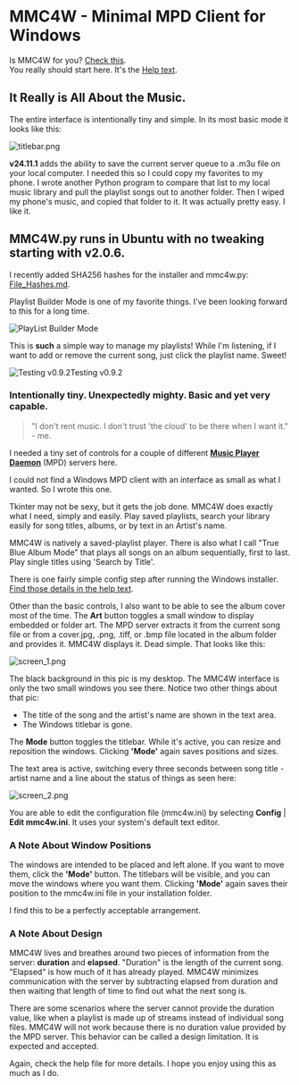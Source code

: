 # MMC4W - Minimal MPD Client for Windows 

Is MMC4W for you? [Check this](https://github.com/drgerg/mmc4w/blob/main/is_mmc4w_for_you.md).  
You really should start here.  It's the [Help text](https://github.com/drgerg/mmc4w/blob/main/code/_internal/mmc4w_help.md).

## It Really is All About the Music.

The entire interface is intentionally tiny and simple. In its most basic mode it looks like this:

![titlebar.png](https://github.com/drgerg/mmc4w/blob/main/code/_internal/most_basic.png)

**v24.11.1** adds the ability to save the current server queue to a .m3u file on your local computer. I needed this so I could copy my favorites to my phone. I wrote another Python program to compare that list to my local music library and pull the playlist songs out to another folder. Then I wiped my phone's music, and copied that folder to it. It was actually pretty easy. I like it.

## MMC4W.py runs in Ubuntu with no tweaking starting with v2.0.6.  

I recently added SHA256 hashes for the installer and mmc4w.py:  [File_Hashes.md](https://github.com/drgerg/mmc4w/blob/main/File_Hashes.md).

Playlist Builder Mode is one of my favorite things.  I've been looking forward to this for a long time.

![PlayList Builder Mode](https://github.com/drgerg/mmc4w/blob/main/pics/mmc4w_plb.png)

This is **such** a simple way to manage my playlists! While I'm listening, if I want to add or remove the current song, just click the playlist name.  Sweet!

![Testing v0.9.2](https://github.com/drgerg/mmc4w/blob/main/pics/testing_v0.9.2.jpg)Testing v0.9.2

### Intentionally tiny. Unexpectedly mighty. Basic and yet very capable.
> "I don't rent music. I don't trust 'the cloud' to be there when I want it." - me.

I needed a tiny set of controls for a couple of different **[Music Player Daemon](https://www.musicpd.org/)** (MPD) servers here.  

I could not find a Windows MPD client with an interface as small as what I wanted.  So I wrote this one.

Tkinter may not be sexy, but it gets the job done.  MMC4W does exactly what I need, simply and easily.  Play saved playlists, search your library easily for song titles, albums, or by text in an Artist's name.

MMC4W is natively a saved-playlist player.  There is also what I call "True Blue Album Mode" that plays all songs on an album sequentially, first to last.  Play single titles using 'Search by Title'.

There is one fairly simple config step after running the Windows installer.  [Find those details in the help text](https://github.com/drgerg/mmc4w/blob/main/code/_internal/mmc4w_help.md).  

Other than the basic controls, I also want to be able to see the album cover most of the time.  The **Art** button toggles a small window to display embedded or folder art.  The MPD server extracts it from the current song file or from a cover.jpg, .png, .tiff, or .bmp file located in the album folder and provides it.  MMC4W displays it. Dead simple.  That looks like this:

![screen_1.png](https://github.com/drgerg/mmc4w/blob/main/code/_internal/screen_1.png)

The black background in this pic is my desktop.  The MMC4W interface is only the two small windows you see there.  Notice two other things about that pic:

- The title of the song and the artist's name are shown in the text area.
- The Windows titlebar is gone.

The **Mode** button toggles the titlebar.  While it's active, you can resize and reposition the windows.  Clicking **'Mode'** again saves positions and sizes.

The text area is active, switching every three seconds between song title - artist name and a line about the status of things as seen here:

![screen_2.png](https://github.com/drgerg/mmc4w/blob/main/code/_internal/screen_2.png)

You are able to edit the configuration file (mmc4w.ini) by selecting **Config** | **Edit mmc4w.ini**.  It uses your system's default text editor.

### A Note About Window Positions

The windows are intended to be placed and left alone.  If you want to move them, click the **'Mode'** button.  The titlebars will be visible, and you can move the windows where you want them.  Clicking **'Mode'** again saves their position to the mmc4w.ini file in your installation folder.

I find this to be a perfectly acceptable arrangement.

### A Note About Design

MMC4W lives and breathes around two pieces of information from the server: **duration** and **elapsed**.  "Duration" is the length of the current song. "Elapsed" is how much of it has already played.  MMC4W minimizes communication with the server by subtracting elapsed from duration and then waiting that length of time to find out what the next song is.

There are some scenarios where the server cannot provide the duration value, like when a playlist is made up of streams instead of individual song files.  MMC4W will not work because there is no duration value provided by the MPD server.  This behavior can be called a design limitation. It is expected and accepted.

Again, check the help file for more details.  I hope you enjoy using this as much as I do.

